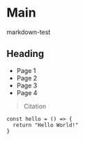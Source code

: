 # Main

markdown-test

## Heading

- Page 1
- Page 2
- Page 3
- Page 4

> Citation

```
const hello = () => {
  return "Hello World!"
}
```
